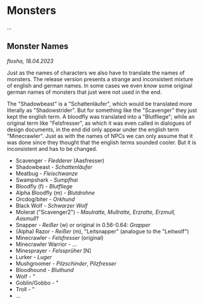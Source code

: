 # Monsters

...


## Monster Names

*flosha, 18.04.2023*

Just as the names of characters we also have to translate the names of monsters. The release version presents a strange and inconsistent mixture of english and german names. In some cases we even *know* some original german names of monsters that just were not used in the end. 

The "Shadowbeast" is a "Schattenläufer", which would be translated more literally as "Shadowstrider". But for something like the "Scavenger" they just kept the english term. A bloodfly was translated into a "Blutfliege"; while an original term like "Felsfresser", as which it was even called in dialogues of design documents, in the end did only appear under the english term "Minecrawler". Just as with the names of NPCs we can only assume that it was done since they thought that the english terms sounded cooler. But it is inconsistent and has to be changed. 

* Scavenger - *Fledderer* (Aasfresser)
* Shadowbeast - *Schattenläufer*
* Meatbug - *Fleischwanze*
* Swampshark - *Sumpfhai*
* Bloodfly (f) - *Blutfliege*
* Alpha Bloodfly (m) - *Blutdrohne*
* Orcdog/biter - *Orkhund*
* Black Wolf - *Schwarzer Wolf*
* Molerat ("Scavenger2") - *Maulratte, Mullratte, Erzratte, Erzmull, Aasmull*?
* Snapper - *Reißer* (w) or original in 0.56-0.64: *Grapper*
* (Alpha) Razor - *Reißer* (m), "Leitsnapper" (analogue to the "Leitwolf")
* Minecrawler - *Felsfresser* (original)
* Minecrawler Warrior - ...
* Minesprayer - *Felssprüher* [N]
* Lurker - *Luger*
* Mushgroomer - *Pilzschinder*, *Pilzfresser*
* Bloodhound - *Bluthund*
* Wolf - "
* Goblin/Gobbo - "
* Troll - "
* ...
